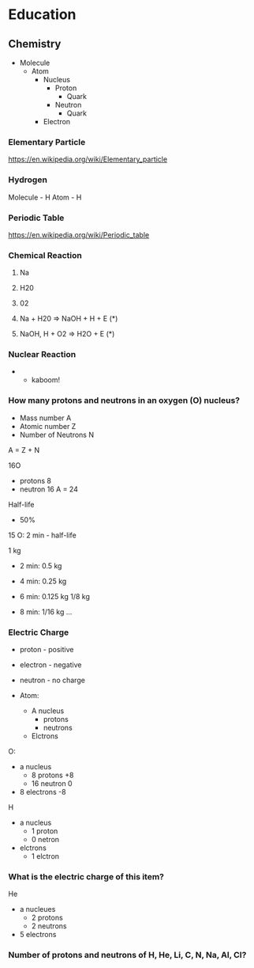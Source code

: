 # Education

## Chemistry 

- Molecule
  - Atom
    - Nucleus
      - Proton
        - Quark
      - Neutron
        - Quark
    - Electron

### Elementary Particle

https://en.wikipedia.org/wiki/Elementary_particle

### Hydrogen

Molecule - H
Atom - H

### Periodic Table

https://en.wikipedia.org/wiki/Periodic_table

### Chemical Reaction

1. Na
2. H20
3. 02

1. Na + H20 => NaOH + H + E (*)
2. NaOH, H + O2 => H2O + E (*)

### Nuclear Reaction

* - kaboom!

### How many protons and neutrons in an oxygen (O) nucleus?

- Mass number A
- Atomic number Z
- Number of Neutrons N

A = Z + N

16O
- protons 8
- neutron 16
A = 24

Half-life 
- 50%

15 O: 2 min - half-life

1 kg
- 2 min: 0.5 kg

- 4 min: 0.25 kg 
- 6 min: 0.125 kg 1/8 kg
- 8 min: 1/16 kg
...

### Electric Charge

- proton - positive
- electron - negative
- neutron - no charge

- Atom:
  - A nucleus
    - protons
    - neutrons
  - Elctrons
  
O:
  - a nucleus
    - 8 protons +8
    - 16 neutron 0
  - 8 electrons -8
    
H
  - a nucleus
    - 1 proton
    - 0 netron
  - elctrons
    - 1 elctron
  
### What is the electric charge of this item?

He
  - a nucleues
    - 2 protons
    - 2 neutrons
  - 5 electrons
  
### Number of protons and neutrons of H, He, Li, C, N, Na, Al, Cl?
  
